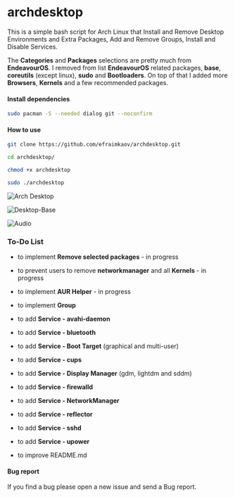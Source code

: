 # archdesktop

This is a simple bash script for Arch Linux that Install and Remove Desktop Environments and Extra Packages, Add and Remove Groups, Install and Disable Services.

The **Categories** and **Packages** selections are pretty much from **EndeavourOS**. I removed from list **EndeavourOS** related packages, **base**, **coreutils** (except linux), **sudo** and **Bootloaders**. On top of that I added more **Browsers**, **Kernels** and a few recommended packages.

#### Install dependencies

```sh
sudo pacman -S --needed dialog git --noconfirm
```

#### How to use

```sh
git clone https://github.com/efraimkaov/archdesktop.git
```

```sh
cd archdesktop/
```

```sh
chmod +x archdesktop
```

```sh
sudo ./archdesktop
```

![Arch Desktop](https://github.com/efraimkaov/archdesktop/assets/63643635/56161add-97bf-43bf-b43b-ffc661fcfdb5)

![Desktop-Base](https://github.com/efraimkaov/archdesktop/assets/63643635/7e9322f6-1f14-4ece-984d-7179ba9508ef)

![Audio](https://github.com/efraimkaov/archdesktop/assets/63643635/ea1fe0bd-2f30-4418-8c8e-d8c78079dabb)

### To-Do List

* to implement **Remove selected packages** - in progress

* to prevent users to remove **networkmanager** and all **Kernels** - in progress

* to implement **AUR Helper** - in progress

* to implement **Group**

* to add **Service - avahi-daemon**

* to add **Service - bluetooth**

* to add **Service - Boot Target** (graphical and multi-user)

* to add **Service - cups**

* to add **Service - Display Manager** (gdm, lightdm and sddm)

* to add **Service - firewalld**

* to add **Service - NetworkManager**

* to add **Service - reflector**

* to add **Service - sshd**

* to add **Service - upower**

* to improve README.md

#### Bug report

If you find a bug please open a new issue and send a Bug report.
